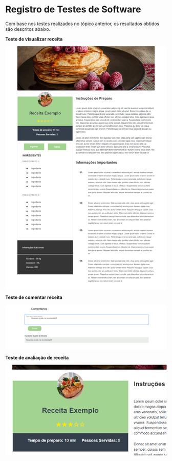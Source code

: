 # Registro de Testes de Software

Com base nos testes realizados no tópico anterior, os resultados obtidos são descritos abaixo.


**Teste de visualizar receita**

![Visualização da receita](img/teste-vis-receitas.png)


**Teste de comentar receita**

![Comentario da receita](img/teste-coment-receitas.png)


**Teste de avaliação de receita**

![Visualização da receita](img/teste-aval-receitas.png)
